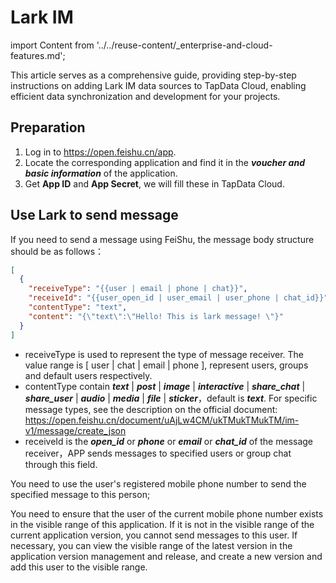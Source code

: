 # Lark IM

import Content from '../../reuse-content/_enterprise-and-cloud-features.md';

<Content />

This article serves as a comprehensive guide, providing step-by-step instructions on adding Lark IM data sources to TapData Cloud, enabling efficient data synchronization and development for your projects.

## Preparation

1. Log in to https://open.feishu.cn/app.
1. Locate the corresponding application and find it in the ***voucher and basic information*** of the application.
1. Get **App ID** and **App Secret**, we will fill these in TapData Cloud.


## Use Lark to send message

If you need to send a message using FeiShu, the message body structure should be as follows：

```json
[
  {
    "receiveType": "{{user | email | phone | chat}}",
    "receiveId": "{{user_open_id | user_email | user_phone | chat_id}}",
    "contentType": "text",
    "content": "{\"text\":\"Hello! This is lark message! \"}"
  }
]
```

- receiveType is used to represent the type of message receiver. The value range is [ user | chat | email | phone ], represent users, groups and default users respectively.
- contentType contain ***text*** | ***post*** | ***image*** | ***interactive*** | ***share_chat*** | ***share_user*** | ***audio*** | ***media*** | ***file*** | ***sticker***，default is ***text***. For specific message types, see the description on the official document: https://open.feishu.cn/document/uAjLw4CM/ukTMukTMukTM/im-v1/message/create_json
- receiveId is the ***open_id*** or ***phone*** or ***email*** or ***chat_id*** of the message receiver，APP sends messages to specified users or group chat through this field.

You need to use the user's registered mobile phone number to send the specified message to this person;

You need to ensure that the user of the current mobile phone number exists in the visible range of this application. If it is not in the visible range of the current application version, you cannot send messages to this user. If necessary, you can view the visible range of the latest version in the application version management and release, and create a new version and add this user to the visible range.